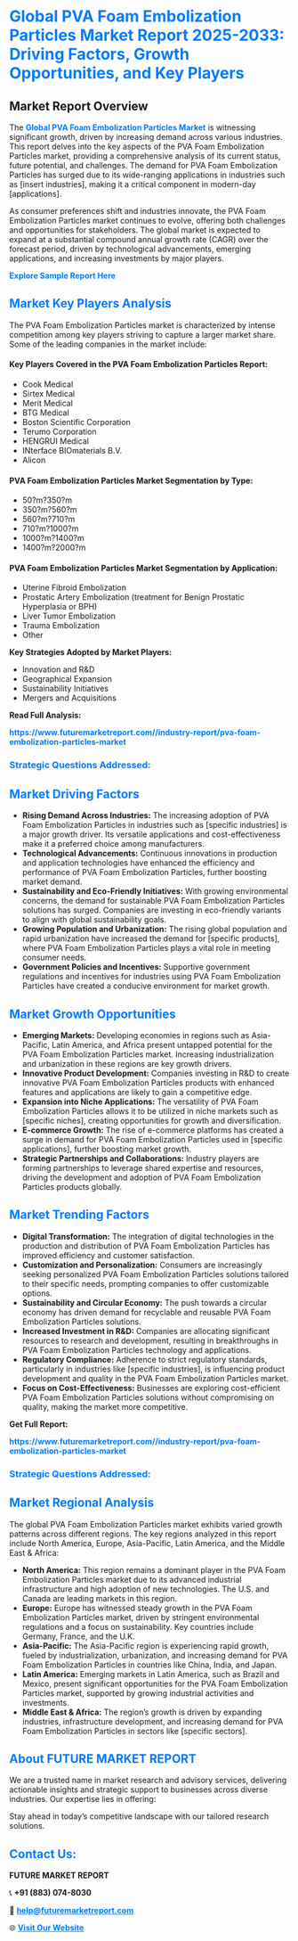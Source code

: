 <h1 style="color: #007BFF;">Global PVA Foam Embolization Particles Market Report 2025-2033: Driving Factors, Growth Opportunities, and Key Players</h1>

<section id="overview">
<h2>Market Report Overview</h2>
<p>The <a href="https://www.futuremarketreport.com//industry-report/pva-foam-embolization-particles-market" style="color: #007BFF; text-decoration: none;"><strong>Global PVA Foam Embolization Particles Market</strong></a> is witnessing significant growth, driven by increasing demand across various industries. This report delves into the key aspects of the PVA Foam Embolization Particles market, providing a comprehensive analysis of its current status, future potential, and challenges. The demand for PVA Foam Embolization Particles has surged due to its wide-ranging applications in industries such as [insert industries], making it a critical component in modern-day [applications].</p>
<p>As consumer preferences shift and industries innovate, the PVA Foam Embolization Particles market continues to evolve, offering both challenges and opportunities for stakeholders. The global market is expected to expand at a substantial compound annual growth rate (CAGR) over the forecast period, driven by technological advancements, emerging applications, and increasing investments by major players.</p>
</section>

<section id="overview">
<p><a href="https://www.futuremarketreport.com//request-sample/reportId=59845" style="color: #007BFF; text-decoration: none;"><strong>Explore Sample Report Here</strong></a></p>
</section>

<section id="key-players">
<h2 style="color: #007BFF;">Market Key Players Analysis</h2>
<p>The PVA Foam Embolization Particles market is characterized by intense competition among key players striving to capture a larger market share. Some of the leading companies in the market include:</p>
<h4>Key Players Covered in the PVA Foam Embolization Particles Report:</h4>
<ul><li>Cook Medical</li><li>Sirtex Medical</li><li>Merit Medical</li><li>BTG Medical</li><li>Boston Scientific Corporation</li><li>Terumo Corporation</li><li>HENGRUI Medical</li><li>INterface BIOmaterials B.V.</li><li>Alicon</li></ul>
<h4>PVA Foam Embolization Particles Market Segmentation by Type:</h4>
<ul><li>50?m?350?m</li><li>350?m?560?m</li><li>560?m?710?m</li><li>710?m?1000?m</li><li>1000?m?1400?m</li><li>1400?m?2000?m</li></ul>

<h4>PVA Foam Embolization Particles Market Segmentation by Application:</h4>
<ul><li>Uterine Fibroid Embolization</li><li>Prostatic Artery Embolization (treatment for Benign Prostatic Hyperplasia or BPH)</li><li>Liver Tumor Embolization</li><li>Trauma Embolization</li><li>Other</li></ul>
<p><strong>Key Strategies Adopted by Market Players:</strong></p>
<ul>
<li>Innovation and R&D</li>
<li>Geographical Expansion</li>
<li>Sustainability Initiatives</li>
<li>Mergers and Acquisitions</li>
</ul>
</section>

<section>
<p><strong>Read Full Analysis: </strong></p><a href="https://www.futuremarketreport.com//industry-report/pva-foam-embolization-particles-market" style="color: #007BFF; text-decoration: none;"><strong>https://www.futuremarketreport.com//industry-report/pva-foam-embolization-particles-market</strong></a>
<h3 style="color: #007BFF;">Strategic Questions Addressed:</h3>
</section>

<section id="driving-factors">
<h2 style="color: #007BFF;">Market Driving Factors</h2>
<ul>
<li><strong>Rising Demand Across Industries:</strong> The increasing adoption of PVA Foam Embolization Particles in industries such as [specific industries] is a major growth driver. Its versatile applications and cost-effectiveness make it a preferred choice among manufacturers.</li>
<li><strong>Technological Advancements:</strong> Continuous innovations in production and application technologies have enhanced the efficiency and performance of PVA Foam Embolization Particles, further boosting market demand.</li>
<li><strong>Sustainability and Eco-Friendly Initiatives:</strong> With growing environmental concerns, the demand for sustainable PVA Foam Embolization Particles solutions has surged. Companies are investing in eco-friendly variants to align with global sustainability goals.</li>
<li><strong>Growing Population and Urbanization:</strong> The rising global population and rapid urbanization have increased the demand for [specific products], where PVA Foam Embolization Particles plays a vital role in meeting consumer needs.</li>
<li><strong>Government Policies and Incentives:</strong> Supportive government regulations and incentives for industries using PVA Foam Embolization Particles have created a conducive environment for market growth.</li>
</ul>
</section>

<section id="growth-opportunities">
<h2 style="color: #007BFF;">Market Growth Opportunities</h2>
<ul>
<li><strong>Emerging Markets:</strong> Developing economies in regions such as Asia-Pacific, Latin America, and Africa present untapped potential for the PVA Foam Embolization Particles market. Increasing industrialization and urbanization in these regions are key growth drivers.</li>
<li><strong>Innovative Product Development:</strong> Companies investing in R&D to create innovative PVA Foam Embolization Particles products with enhanced features and applications are likely to gain a competitive edge.</li>
<li><strong>Expansion into Niche Applications:</strong> The versatility of PVA Foam Embolization Particles allows it to be utilized in niche markets such as [specific niches], creating opportunities for growth and diversification.</li>
<li><strong>E-commerce Growth:</strong> The rise of e-commerce platforms has created a surge in demand for PVA Foam Embolization Particles used in [specific applications], further boosting market growth.</li>
<li><strong>Strategic Partnerships and Collaborations:</strong> Industry players are forming partnerships to leverage shared expertise and resources, driving the development and adoption of PVA Foam Embolization Particles products globally.</li>
</ul>
</section>

<section id="trending-factors">
<h2 style="color: #007BFF;">Market Trending Factors</h2>
<ul>
<li><strong>Digital Transformation:</strong> The integration of digital technologies in the production and distribution of PVA Foam Embolization Particles has improved efficiency and customer satisfaction.</li>
<li><strong>Customization and Personalization:</strong> Consumers are increasingly seeking personalized PVA Foam Embolization Particles solutions tailored to their specific needs, prompting companies to offer customizable options.</li>
<li><strong>Sustainability and Circular Economy:</strong> The push towards a circular economy has driven demand for recyclable and reusable PVA Foam Embolization Particles solutions.</li>
<li><strong>Increased Investment in R&D:</strong> Companies are allocating significant resources to research and development, resulting in breakthroughs in PVA Foam Embolization Particles technology and applications.</li>
<li><strong>Regulatory Compliance:</strong> Adherence to strict regulatory standards, particularly in industries like [specific industries], is influencing product development and quality in the PVA Foam Embolization Particles market.</li>
<li><strong>Focus on Cost-Effectiveness:</strong> Businesses are exploring cost-efficient PVA Foam Embolization Particles solutions without compromising on quality, making the market more competitive.</li>
</ul>
</section>

<section>
<p><strong>Get Full Report: </strong></p><a href="https://www.futuremarketreport.com//industry-report/pva-foam-embolization-particles-market" style="color: #007BFF; text-decoration: none;"><strong>https://www.futuremarketreport.com//industry-report/pva-foam-embolization-particles-market</strong></a>
<h3 style="color: #007BFF;">Strategic Questions Addressed:</h3>
</section>


<section id="regional-analysis">
<h2 style="color: #007BFF;">Market Regional Analysis</h2>
<p>The global PVA Foam Embolization Particles market exhibits varied growth patterns across different regions. The key regions analyzed in this report include North America, Europe, Asia-Pacific, Latin America, and the Middle East & Africa:</p>
<ul>
<li><strong>North America:</strong> This region remains a dominant player in the PVA Foam Embolization Particles market due to its advanced industrial infrastructure and high adoption of new technologies. The U.S. and Canada are leading markets in this region.</li>
<li><strong>Europe:</strong> Europe has witnessed steady growth in the PVA Foam Embolization Particles market, driven by stringent environmental regulations and a focus on sustainability. Key countries include Germany, France, and the U.K.</li>
<li><strong>Asia-Pacific:</strong> The Asia-Pacific region is experiencing rapid growth, fueled by industrialization, urbanization, and increasing demand for PVA Foam Embolization Particles in countries like China, India, and Japan.</li>
<li><strong>Latin America:</strong> Emerging markets in Latin America, such as Brazil and Mexico, present significant opportunities for the PVA Foam Embolization Particles market, supported by growing industrial activities and investments.</li>
<li><strong>Middle East & Africa:</strong> The region’s growth is driven by expanding industries, infrastructure development, and increasing demand for PVA Foam Embolization Particles in sectors like [specific sectors].</li>
</ul>
</section>

<footer>
<h2 style="color: #007BFF;">About FUTURE MARKET REPORT</h2>
<p>We are a trusted name in market research and advisory services, delivering actionable insights and strategic support to businesses across diverse industries. Our expertise lies in offering:</p>

<p>Stay ahead in today’s competitive landscape with our tailored research solutions.</p>

<h2 style="color: #007BFF;">Contact Us:</h2>
<p><strong>FUTURE MARKET REPORT</strong></p>
<p>📞 <strong>+91 (883) 074-8030</strong></p>
<p>📧 <strong><a href="mailto:help@futuremarketreport.com" style="color: #007BFF;">help@futuremarketreport.com</a></strong></p>
<p>🌐 <strong><a href="https://www.futuremarketreport.com/" style="color: #007BFF;">Visit Our Website</a></strong></p>
</footer>